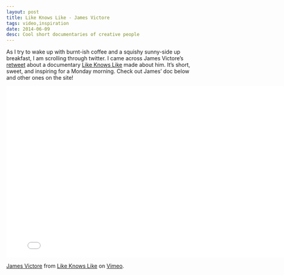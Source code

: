 ```yaml
---
layout: post
title: Like Knows Like - James Victore
tags: video,inspiration
date: 2014-06-09
desc: Cool short documentaries of creative people
---
```

As I try to wake up with burnt-ish coffee and a squishy sunny-side up breakfast, I am scrolling through twitter. I came across James Victore’s [retweet](https://twitter.com/like_knows_like/status/475870470320185344) about a documentary [Like Knows Like](http://likeknowslike.com/) made about him. It’s short, sweet, and inspiring for a Monday morning. Check out James’ doc below and other ones on the site!

<iframe src="//player.vimeo.com/video/97586859?byline=0&amp;portrait=0&amp;color=ffffff" width="800" height="450" frameborder="0" webkitallowfullscreen mozallowfullscreen allowfullscreen></iframe> <p><a href="http://vimeo.com/97586859">James Victore</a> from <a href="http://vimeo.com/likeknowslike">Like Knows Like</a> on <a href="https://vimeo.com">Vimeo</a>.